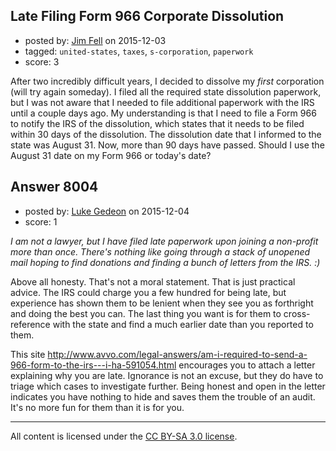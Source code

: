 ## Late Filing Form 966 Corporate Dissolution

- posted by: [Jim Fell](https://stackexchange.com/users/74611/jim-fell) on 2015-12-03
- tagged: `united-states`, `taxes`, `s-corporation`, `paperwork`
- score: 3

<p>After two incredibly difficult years, I decided to dissolve my <em>first</em> corporation (will try again someday).  I filed all the required state dissolution paperwork, but I was not aware that I needed to file additional paperwork with the IRS until a couple days ago.  My understanding is that I need to file a Form 966 to notify the IRS of the dissolution, which states that it needs to be filed within 30 days of the dissolution.  The dissolution date that I informed to the state was August 31.  Now, more than 90 days have passed.  Should I use the August 31 date on my Form 966 or today's date?</p>



## Answer 8004

- posted by: [Luke Gedeon](https://stackexchange.com/users/1119600/luke-gedeon) on 2015-12-04
- score: 1

<p><em>I am not a lawyer, but I have filed late paperwork upon joining a non-profit more than once. There's nothing like going through a stack of unopened mail hoping to find donations and finding a bunch of letters from the IRS. :)</em></p>

<p>Above all honesty. That's not a moral statement. That is just practical advice. The IRS could charge you a few hundred for being late, but experience has shown them to be lenient when they see you as forthright and doing the best you can. The last thing you want is for them to cross-reference with the state and find a much earlier date than you reported to them.</p>

<p>This site <a href="http://www.avvo.com/legal-answers/am-i-required-to-send-a-966-form-to-the-irs---i-ha-591054.html" rel="nofollow">http://www.avvo.com/legal-answers/am-i-required-to-send-a-966-form-to-the-irs---i-ha-591054.html</a> encourages you to attach a letter explaining why you are late. Ignorance is not an excuse, but they do have to triage which cases to investigate further. Being honest and open in the letter indicates you have nothing to hide and saves them the trouble of an audit. It's no more fun for them than it is for you.</p>




---

All content is licensed under the [CC BY-SA 3.0 license](https://creativecommons.org/licenses/by-sa/3.0/).
